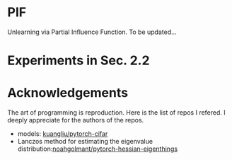 # PIF
Unlearning via Partial Influence Function.
To be updated...

# Experiments in Sec. 2.2


# Acknowledgements

The art of programming is reproduction.
Here is the list of repos I refered.
I deeply appreciate for the authors of the repos.

* models: [kuangliu/pytorch-cifar](https://github.com/kuangliu/pytorch-cifar)
* Lanczos method for estimating the eigenvalue distribution:[noahgolmant/pytorch-hessian-eigenthings](https://github.com/noahgolmant/pytorch-hessian-eigenthings)
